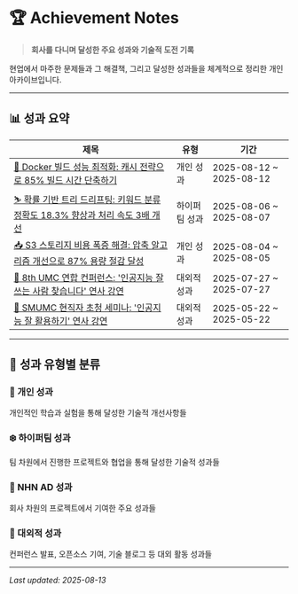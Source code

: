 # 🏆 Achievement Notes

> **회사를 다니며 달성한 주요 성과와 기술적 도전 기록**

현업에서 마주한 문제들과 그 해결책, 그리고 달성한 성과들을 체계적으로 정리한 개인 아카이브입니다. 

---

## 📊 성과 요약

| 제목 | 유형 | 기간 |
|------|------|------|
| [🐳 Docker 빌드 성능 최적화: 캐시 전략으로 85% 빌드 시간 단축하기](docs/docker-build-performance-analysis.md) | 개인 성과 | 2025-08-12 ~ 2025-08-12 |
| [⛷️ 확률 기반 트리 드리프팅: 키워드 분류 정확도 18.3% 향상과 처리 속도 3배 개선](docs/nol-keyword-classification-system.md) |  하이퍼팀 성과 | 2025-08-06 ~ 2025-08-07 |
| [📥 S3 스토리지 비용 폭증 해결: 압축 알고리즘 개선으로 87% 용량 절감 달성](docs/s3-storage-cost-optimization.md) | 개인 성과 | 2025-08-04 ~ 2025-08-05 |
| [🎤 8th UMC 연합 컨퍼런스: '인공지능 잘 쓰는 사람 찾습니다' 연사 강연](docs/8th-umc-united-conference.md) | 대외적 성과 | 2025-07-27 ~ 2025-07-27 |
| [🎤 SMUMC 현직자 초청 세미나: '인공지능 잘 활용하기' 연사 강연](docs/smumc-ai-seminar.md) | 대외적 성과 | 2025-05-22 ~ 2025-05-22 |

---

## 🎯 성과 유형별 분류

### 🤗 개인 성과  
개인적인 학습과 실험을 통해 달성한 기술적 개선사항들

### ❄️ 하이퍼팀 성과
팀 차원에서 진행한 프로젝트와 협업을 통해 달성한 기술적 성과들

### 🏢 NHN AD 성과
회사 차원의 프로젝트에서 기여한 주요 성과들

### 🚀 대외적 성과
컨퍼런스 발표, 오픈소스 기여, 기술 블로그 등 대외 활동 성과들

---

*Last updated: 2025-08-13*
